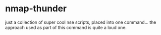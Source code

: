 # nmap-thunder
just a collection of super cool nse scripts, placed into one command... 
the approach used as part of this command is quite a loud one.
